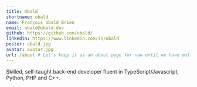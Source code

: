 ```yaml
---
title: Ubald
shortname: ubald
name: François Ubald Brien
email: ubald@ubald.dev
github: https://github.com/ubald/
linkedin: https://www.linkedin.com/in/ubald
poster: ubald.jpg
avatar: avatar.jpg
url: /about # Let's keep it as an about page for now until we have multiple authors (lol)
---
```


Skilled, self-taught back-end developer fluent in TypeScript/Javascript, Python, PHP and C++.
